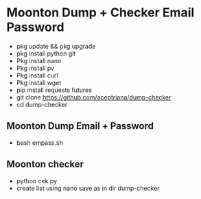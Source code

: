 # Moonton Dump + Checker Email Password

-  pkg update && pkg upgrade
-  pkg install python git
-  Pkg install nano
-  Pkg install pv
-  Pkg install curl
-  Pkg install wget
-  pip install requests futures
-  git clone https://github.com/aceptriana/dump-checker
-  cd dump-checker
## Moonton Dump Email + Password
- bash empass.sh
## Moonton checker
- python cek.py
- create list using nano save as in dir dump-checker
